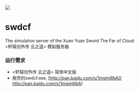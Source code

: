 ﻿<img src="http://upload.wikimedia.org/wikipedia/zh/thumb/9/9b/The_Far_of_Cloud_-_Cover.jpg/220px-The_Far_of_Cloud_-_Cover.jpg">

swdcf
=======


The simulation server of the Xuan Yuan Sword The Far of Cloud   
<轩辕剑外传 云之遥> 模拟服务器

### 运行需求
- <轩辕剑外传 云之遥> 简体中文版   
- 脱壳的swdcf.exe, [http://pan.baidu.com/s/1mgmj6bA](
http://pan.baidu.com/s/1mgmj6bA)   
